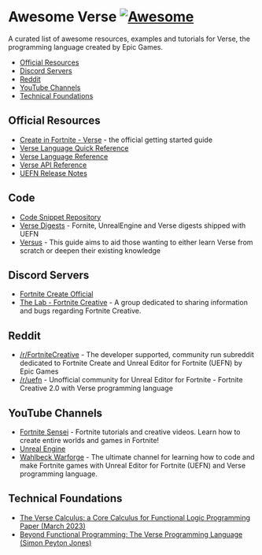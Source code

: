 # Awesome Verse [![Awesome](https://awesome.re/badge.svg)](https://awesome.re) 

A curated list of awesome resources, examples and tutorials for Verse, the programming language created by Epic Games.

- [Official Resources](#official-resources)
- [Discord Servers](#discord-servers)
- [Reddit](#reddit)
- [YouTube Channels](#youtube-channels)
- [Technical Foundations](#technical-foundations)

## Official Resources

- [Create in Fortnite - Verse](https://dev.epicgames.com/community/fortnite/getting-started/verse) - the official getting started guide
- [Verse Language Quick Reference](https://dev.epicgames.com/documentation/en-us/uefn/verse-language-quick-reference)
- [Verse Language Reference](https://dev.epicgames.com/documentation/en-us/uefn/verse-language-reference)
- [Verse API Reference](https://dev.epicgames.com/documentation/en-us/uefn/verse-api)
- [UEFN Release Notes](https://dev.epicgames.com/documentation/en-us/uefn/whats-new-in-unreal-editor-for-fortnite)

## Code

- [Code Snippet Repository](https://dev.epicgames.com/community/fortnite/snippets)
- [Verse Digests](https://github.com/spilth/uefn-verse-digests) - Fornite, UnrealEngine and Verse digests shipped with UEFN
- [Versus](https://verse-book.netlify.app) - This guide aims to aid those wanting to either learn Verse from scratch or deepen their existing knowledge

## Discord Servers

- [Fortnite Create Official](https://discord.gg/fortnitecreative)
- [The Lab - Fortnite Creative](https://discord.gg/thelabfn) - A group dedicated to sharing information and bugs regarding Fortnite Creative.

## Reddit

- [/r/FortniteCreative](https://www.reddit.com/r/FortniteCreative/) - The developer supported, community run subreddit dedicated to Fortnite Create and Unreal Editor for Fortnite (UEFN) by Epic Games
- [/r/uefn](https://www.reddit.com/r/uefn/) - Unofficial community for Unreal Editor for Fortnite - Fortnite Creative 2.0 with Verse programming language

## YouTube Channels

- [Fortnite Sensei](https://www.youtube.com/@fortnite_sensei) - Fortnite tutorials and creative videos. Learn how to create entire worlds and games in Fortnite!
- [Unreal Engine](https://www.youtube.com/@UnrealEngine)
- [Wahlbeck Warforge](https://www.youtube.com/@WahlbeckWarforge) - The ultimate channel for learning how to code and make Fortnite games with Unreal Editor for Fortnite (UEFN) and Verse programming language.

## Technical Foundations

- [The Verse Calculus: a Core Calculus for Functional Logic Programming Paper (March 2023)](https://simon.peytonjones.org/assets/pdfs/verse-March23.pdf)
- [Beyond Functional Programming: The Verse Programming Language (Simon Peyton Jones)](https://www.youtube.com/watch?v=832JF1o7Ck8&t)
